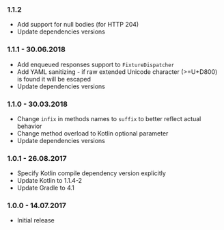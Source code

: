 ### 1.1.2

- Add support for null bodies (for HTTP 204)
- Update dependencies versions

### 1.1.1 - 30.06.2018

- Add enqueued responses support to `FixtureDispatcher`
- Add YAML sanitizing - if raw extended Unicode character (>=U+D800) is found it will be escaped
- Update dependencies versions

### 1.1.0 - 30.03.2018

- Change `infix` in methods names to `suffix` to better reflect actual behavior
- Change method overload to Kotlin optional parameter
- Update dependencies versions

### 1.0.1 - 26.08.2017

- Specify Kotlin compile dependency version explicitly
- Update Kotlin to 1.1.4-2
- Update Gradle to 4.1

### 1.0.0 - 14.07.2017

- Initial release 